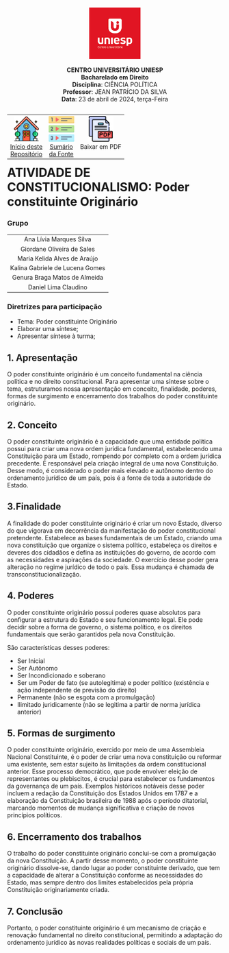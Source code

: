 <div align="center">

<p align="center"><img height="120" src="../../../figuras/LOGO_UNIESP.png"> </p>

<p align="center"><b>CENTRO UNIVERSITÁRIO UNIESP</b><br>
<b>Bacharelado em Direito</b><br>
<b>Disciplina</b>: CIÊNCIA POLÍTICA<br>
<b>Professor</b>: JEAN PATRÍCIO DA SILVA<br>
<b>Data</b>: 23 de abril de 2024, terça-Feira<br>
 </p>
</div>

<table align="right" border="0">
  <tr>
    <td align="center" valign="top">
      <a href="../../../README.md">
        <img src="https://github.com/dnlclaudino/imagens/blob/master/icones/icone-casa2.png?raw=true" heigh="60" width="60"><br>Início deste <br>Repositório
      </a>
    </td>
    <td align="center" valign="top">
      <a href="../README.md">
        <img src="https://github.com/dnlclaudino/imagens/blob/master/icones/icone-sumario.png?raw=true" heigh="60" width="60"><br>Sumário<br>da Fonte
      </a>
    </td>
    <td align="center" valign="top">
        <img src="https://github.com/dnlclaudino/imagens/blob/master/icones-aplicativos/pdf/pdf.png?raw=true" heigh="60" width="60"><br>Baixar em PDF
    </td>
  </tr>
</table><br><br><br><br><br>

# ATIVIDADE DE CONSTITUCIONALISMO: Poder constituinte Originário

### Grupo

||
|:---:|
|Ana Lívia Marques Silva|
|Giordane Oliveira de Sales|
|Maria Kelida Alves de Araújo|
|Kalina Gabriele de Lucena Gomes|
|Genura Braga Matos de Almeida|
|Daniel Lima Claudino|

### Diretrizes para participação

- Tema: Poder constituinte Originário
- Elaborar uma síntese;
- Apresentar síntese à turma;

## 1. Apresentação

O poder constituinte originário é um conceito fundamental na ciência política e no direito constitucional. Para apresentar uma síntese sobre o tema, estruturamos nossa apresentação em conceito, finalidade, poderes, formas de surgimento e encerramento dos trabalhos do poder constituinte originário.

## 2. Conceito

O poder constituinte originário é a capacidade que uma entidade política possui para criar uma nova ordem jurídica fundamental, estabelecendo uma Constituição para um Estado, rompendo por completo com a ordem jurídica precedente. É responsável pela criação integral de uma nova Constituição. Desse modo, é considerado o poder mais elevado e autônomo dentro do ordenamento jurídico de um país, pois é a fonte de toda a autoridade do Estado.

## 3.Finalidade

A finalidade do poder constituinte originário é criar um novo Estado, diverso do que vigorava em decorrência da manifestação do poder constitucional pretendente. Estabelece as bases fundamentais de um Estado, criando uma nova constituição que organize o sistema político, estabeleça os direitos e deveres dos cidadãos e defina as instituições do governo, de acordo com as necessidades e aspirações da sociedade. O exercício desse poder gera alteração no regime jurídico de todo o país. Essa mudança é chamada de transconstitucionalização.

## 4. Poderes

O poder constituinte originário possui poderes quase absolutos para configurar a estrutura do Estado e seu funcionamento legal. Ele pode decidir sobre a forma de governo, o sistema político, e os direitos fundamentais que serão garantidos pela nova Constituição.

São características desses poderes: 

- Ser Inicial
- Ser Autônomo
- Ser Incondicionado e soberano
- Ser um Poder de fato (se autolegitima) e poder político (existência e ação independente de previsão do direito)
- Permanente (não se esgota com a promulgação)
- Ilimitado juridicamente (não se legitima a partir de norma jurídica anterior)

## 5. Formas de surgimento

O poder constituinte originário, exercido por meio de uma Assembleia Nacional Constituinte, é o poder de criar uma nova constituição ou reformar uma existente, sem estar sujeito às limitações da ordem constitucional anterior. Esse processo democrático, que pode envolver eleição de representantes ou plebiscitos, é crucial para estabelecer os fundamentos da governança de um país. Exemplos históricos notáveis desse poder incluem a redação da Constituição dos Estados Unidos em 1787 e a elaboração da Constituição brasileira de 1988 após o período ditatorial, marcando momentos de mudança significativa e criação de novos princípios políticos.

## 6. Encerramento dos trabalhos

O trabalho do poder constituinte originário conclui-se com a promulgação da nova Constituição. A partir desse momento, o poder constituinte originário dissolve-se, dando lugar ao poder constituinte derivado, que tem a capacidade de alterar a Constituição conforme as necessidades do Estado, mas sempre dentro dos limites estabelecidos pela própria Constituição originariamente criada.

## 7. Conclusão

Portanto, o poder constituinte originário é um mecanismo de criação e renovação fundamental no direito constitucional, permitindo a adaptação do ordenamento jurídico às novas realidades políticas e sociais de um país.